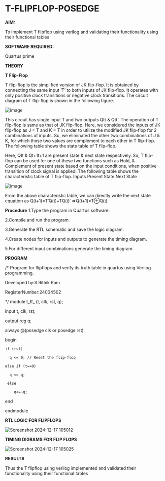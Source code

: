 # T-FLIPFLOP-POSEDGE

**AIM:**

To implement  T flipflop using verilog and validating their functionality using their functional tables

**SOFTWARE REQUIRED:**

Quartus prime

**THEORY**

**T Flip-Flop**

T flip-flop is the simplified version of JK flip-flop. It is obtained by connecting the same input ‘T’ to both inputs of JK flip-flop. It operates with only positive clock transitions or negative clock transitions. The circuit diagram of T flip-flop is shown in the following figure.

![image](https://github.com/naavaneetha/T-FLIPFLOP-POSEDGE/assets/154305477/458a68fe-2d08-4a9d-ac4f-7ae0480ce0bd)

 
This circuit has single input T and two outputs Qtt & Qtt’. The operation of T flip-flop is same as that of JK flip-flop. Here, we considered the inputs of JK flip-flop as J = T and K = T in order to utilize the modified JK flip-flop for 2 combinations of inputs. So, we eliminated the other two combinations of J & K, for which those two values are complement to each other in T flip-flop. The following table shows the state table of T flip-flop.

Here, Qtt & Qt+1t+1 are present state & next state respectively. So, T flip-flop can be used for one of these two functions such as Hold, & Complement of present state based on the input conditions, when positive transition of clock signal is applied. The following table shows the characteristic table of T flip-flop. Inputs Present State Next State

![image](https://github.com/naavaneetha/T-FLIPFLOP-POSEDGE/assets/154305477/cdd7fb32-539f-4b66-bb8d-f305a153c886)

 
From the above characteristic table, we can directly write the next state equation as Q(t+1)=T′Q(t)+TQ(t)′ ⇒Q(t+1)=T⊕Q(t)

**Procedure**
1.Type the program in Quartus software.

2.Compile and run the program.

3.Generate the RTL schematic and save the logic diagram.

4.Create nodes for inputs and outputs to generate the timing diagram.

5.For different input combinations generate the timing diagram.

**PROGRAM**

/* Program for flipflops and verify its truth table in quartus using Verilog programming. 

Developed by:S.Rithik Ram

RegisterNumber:24004502

*/
module t_ff_ (t, clk, rst, q);

input t, clk, rst;

output reg q;

always @(posedge clk or posedge rst)

begin
```
if (rst)

  q <= 0; // Reset the flip-flop

else if (t==0)

  q <= q; 
 
 else
 
    q<=~q;
```
end

endmodule

**RTL LOGIC FOR FLIPFLOPS**

![Screenshot 2024-12-17 105012](https://github.com/user-attachments/assets/01ec3c20-afa7-4e77-8cb5-14c686ca387a)

**TIMING DIGRAMS FOR FLIP FLOPS**

![Screenshot 2024-12-17 105025](https://github.com/user-attachments/assets/d6594b04-d3b7-41e0-864e-e0d07ae5f39e)

**RESULTS**

Thus the T flipflop using verilog implemented and validated their functionality using their functional tables


